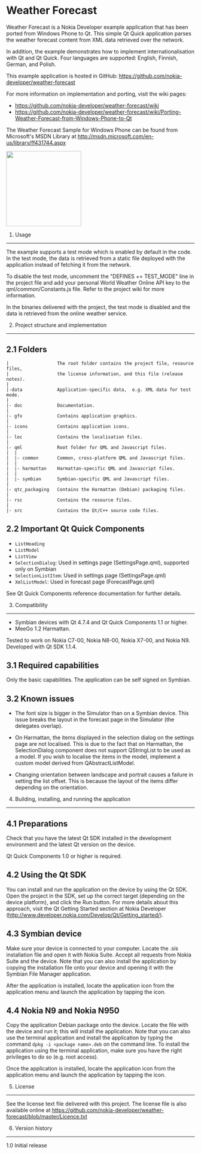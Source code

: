 Weather Forecast
================

Weather Forecast is a Nokia Developer example application that has been ported 
from Windows Phone to Qt. This simple Qt Quick application parses the weather 
forecast content from XML data retrieved over the network.

In addition, the example demonstrates how to implement internationalisation
with Qt and Qt Quick. Four languages are supported: English, Finnish, German, and
Polish.

This example application is hosted in GitHub:
https://github.com/nokia-developer/weather-forecast

For more information on implementation and porting, visit the wiki pages:
* https://github.com/nokia-developer/weather-forecast/wiki
* https://github.com/nokia-developer/weather-forecast/wiki/Porting-Weather-Forecast-from-Windows-Phone-to-Qt

The Weather Forecast Sample for Windows Phone can be found from Microsoft's
MSDN Library at http://msdn.microsoft.com/en-us/library/ff431744.aspx

<img src="https://raw.github.com/nokia-developer/weather-forecast/master/doc/wf-qt-splash-screen.png" width="200px" /> 


1. Usage
-------------------------------------------------------------------------------

The example supports a test mode which is enabled by default in the code.
In the test mode, the data is retrieved from a static file deployed with the
application instead of fetching it from the network.

To disable the test mode, uncomment the "DEFINES += TEST_MODE" line in the project
file and add your personal World Weather Online API key to the
qml/common/Constants.js file. Refer to the project wiki for more information.

In the binaries delivered with the project, the test mode is disabled and the
data is retrieved from the online weather service.


2. Project structure and implementation
-------------------------------------------------------------------------------

2.1 Folders
-----------

```
|                  The root folder contains the project file, resource files,
|                  the license information, and this file (release notes).
|
|-data             Application-specific data,  e.g. XML data for test mode.
|
|- doc             Documentation.
|
|- gfx             Contains application graphics.
|
|- icons           Contains application icons.
|
|- loc             Contains the localisation files.
|
|- qml             Root folder for QML and Javascript files.
|  |
|  |- common       Common, cross-platform QML and Javascript files.
|  |
|  |- harmattan    Harmattan-specific QML and Javascript files.
|  |
|  |- symbian      Symbian-specific QML and Javascript files.
|
|- qtc_packaging   Contains the Harmattan (Debian) packaging files.
|
|- rsc             Contains the resource files.
|
|- src             Contains the Qt/C++ source code files.
```

2.2 Important Qt Quick Components
---------------------------------

* `ListHeading`
* `ListModel`
* `ListView`
* `SelectionDialog`: Used in settings page (SettingsPage.qml), supported only on Symbian 
* `SelectionListItem`: Used in settings page (SettingsPage.qml)
* `XmlListModel`: Used in forecast page (ForecastPage.qml)
 
See Qt Quick Components reference documentation for further details.


3. Compatibility
-------------------------------------------------------------------------------

* Symbian devices with Qt 4.7.4 and Qt Quick Components 1.1 or higher.
* MeeGo 1.2 Harmattan.

Tested to work on Nokia C7-00, Nokia N8-00, Nokia X7-00, and Nokia N9.
Developed with Qt SDK 1.1.4.


3.1 Required capabilities
-------------------------

Only the basic capabilities. The application can be self signed on Symbian.


3.2 Known issues
----------------

* The font size is bigger in the Simulator than on a Symbian device. This issue
  breaks the layout in the forecast page in the Simulator (the delegates
  overlap).
   
* On Harmattan, the items displayed in the selection dialog on the settings
  page are not localised. This is due to the fact that on Harmattan, the
  SelectionDialog component does not support QStringList to be used as a model.
  If you wish to localise the items in the model, implement a custom model
  derived from QAbstractListModel.

* Changing orientation between landscape and portrait causes a failure in
  setting the list offset. This is because the layout of the items differ
  depending on the orientation.


4. Building, installing, and running the application
-------------------------------------------------------------------------------

4.1 Preparations
----------------

Check that you have the latest Qt SDK installed in the development environment
and the latest Qt version on the device.

Qt Quick Components 1.0 or higher is required.

4.2 Using the Qt SDK
--------------------

You can install and run the application on the device by using the Qt SDK.
Open the project in the SDK, set up the correct target (depending on the device
platform), and click the Run button. For more details about this approach,
visit the Qt Getting Started section at Nokia Developer
(http://www.developer.nokia.com/Develop/Qt/Getting_started/).

4.3 Symbian device
------------------

Make sure your device is connected to your computer. Locate the .sis
installation file and open it with Nokia Suite. Accept all requests from Nokia 
Suite and the device. Note that you can also install the application by copying
the installation file onto your device and opening it with the Symbian File
Manager application.

After the application is installed, locate the application icon from the
application menu and launch the application by tapping the icon.

4.4 Nokia N9 and Nokia N950
---------------------------

Copy the application Debian package onto the device. Locate the file with the
device and run it; this will install the application. Note that you can also
use the terminal application and install the application by typing the command
`dpkg -i <package name>.deb` on the command line. To install the application
using the terminal application, make sure you have the right privileges 
to do so (e.g. root access).

Once the application is installed, locate the application icon from the
application menu and launch the application by tapping the icon.


5. License
-------------------------------------------------------------------------------

See the license text file delivered with this project. The license file is also
available online at
https://github.com/nokia-developer/weather-forecast/blob/master/Licence.txt


6. Version history
-------------------------------------------------------------------------------

1.0 Initial release
